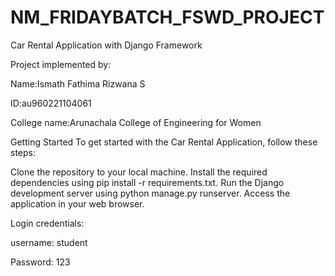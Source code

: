 # NM_FRIDAYBATCH_FSWD_PROJECT

Car Rental Application with Django Framework

Project implemented by:  


Name:Ismath Fathima Rizwana S


ID:au960221104061


College name:Arunachala College of Engineering for Women

Getting Started
To get started with the Car Rental Application, follow these steps:

Clone the repository to your local machine.
Install the required dependencies using pip install -r requirements.txt.
Run the Django development server using python manage.py runserver.
Access the application in your web browser.


Login credentials: 

username: student

Password: 123

